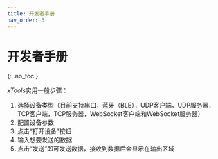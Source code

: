 ```yaml
---
title: 开发者手册
nav_order: 3
---
```


# 开发者手册

{: .no_toc }

*xTools*实用一般步骤：

1. 选择设备类型（目前支持串口，蓝牙（BLE），UDP客户端，UDP服务器，TCP客户端，TCP服务器，WebSocket客户端和WebSocket服务器）
2. 配置设备参数
3. 点击“打开设备”按钮
4. 输入想要发送的数据
5. 点击“发送”即可发送数据，接收到数据后会显示在输出区域
